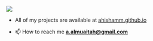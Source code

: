 <p align="left"> <a href="https://www.codewars.com/users/AbdulrahmanHisham/badges/large" target="_blank" rel="noreferrer"> <img src="https://www.codewars.com/users/AbdulrahmanHisham/badges/large"/> </a> </p>

- All of my projects are available at [ahishamm.github.io](ahishamm.github.io)

- 📫 How to reach me **a.almuaitah@gmail.com**
